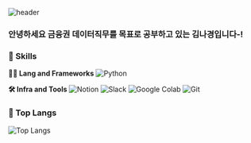 ![header](https://capsule-render.vercel.app/api?type=wave&color=auto&height=360&text=%EC%95%88%EB%85%95%ED%95%98%EC%84%B8%EC%9A%94+%3A%29&fontSize=70&fontAlign=50&fontAlignY=50&desc=%EB%A7%A4%EC%9D%BC%EB%A7%A4%EC%9D%BC+%EA%BE%B8%EC%A4%80%ED%95%98%EA%B2%8C&descSize=20&descAlign=50&descAlignY=60)

### 안녕하세요 금융권 데이터직무를 목표로 공부하고 있는 김나경입니다-! ###

### 🦾 Skills
**🧑‍💻 Lang and Frameworks**
![Python](https://img.shields.io/badge/python-3776AB.svg?&style=for-the-badge&logo=python&logoColor=white) 

**🛠️ Infra and Tools**
![Notion](https://img.shields.io/badge/notion-000000.svg?&style=for-the-badge&logo=notion&logoColor=white) ![Slack](https://img.shields.io/badge/slack-4A154B.svg?&style=for-the-badge&logo=slack&logoColor=white) ![Google Colab](https://img.shields.io/badge/googlecolab-F9AB00.svg?&style=for-the-badge&logo=googlecolab&logoColor=white) ![Git](https://img.shields.io/badge/git-F05032.svg?&style=for-the-badge&logo=git&logoColor=white) 
### 🚌 Top Langs
![Top Langs](https://github-readme-stats.vercel.app/api/top-langs/?username=kimnagyeong99&layout=compact)
